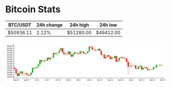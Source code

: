 # Bitcoin Stats

BTC/USDT|24h change|24h high|24h low|
|---|---|---|---|
|$50938.11|2.12%|$51280.00|$49412.00|

<img src="./chart.svg">
